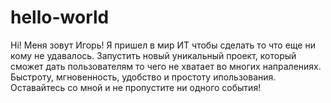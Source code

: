 # hello-world
Hi! Меня зовут Игорь!
Я пришел в мир ИТ чтобы сделать то что еще ни кому не удавалось. Запустить новый уникальный проект, который сможет дать пользователям то чего не хватает во многих напралениях. Быстроту, мгновенность, удобство и простоту  ипользования. Оставайтесь со мной и не пропустите ни одного события!  
